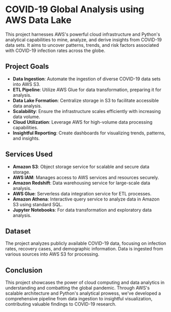 # COVID-19 Global Analysis using AWS Data Lake

This project harnesses AWS's powerful cloud infrastructure and Python's analytical capabilities to mine, analyze, and derive insights from COVID-19 data sets. It aims to uncover patterns, trends, and risk factors associated with COVID-19 infection rates across the globe.

## Project Goals

- **Data Ingestion**: Automate the ingestion of diverse COVID-19 data sets into AWS S3.
- **ETL Pipeline**: Utilize AWS Glue for data transformation, preparing it for analysis.
- **Data Lake Formation**: Centralize storage in S3 to facilitate accessible data analysis.
- **Scalability**: Ensure the infrastructure scales efficiently with increasing data volume.
- **Cloud Utilization**: Leverage AWS for high-volume data processing capabilities.
- **Insightful Reporting**: Create dashboards for visualizing trends, patterns, and insights.

## Services Used

- **Amazon S3**: Object storage service for scalable and secure data storage.
- **AWS IAM**: Manages access to AWS services and resources securely.
- **Amazon Redshift**: Data warehousing service for large-scale data analysis.
- **AWS Glue**: Serverless data integration service for ETL processes.
- **Amazon Athena**: Interactive query service to analyze data in Amazon S3 using standard SQL.
- **Jupyter Notebooks**: For data transformation and exploratory data analysis.

## Dataset

The project analyzes publicly available COVID-19 data, focusing on infection rates, recovery cases, and demographic information. Data is ingested from various sources into AWS S3 for processing.

## Conclusion

This project showcases the power of cloud computing and data analytics in understanding and combatting the global pandemic. Through AWS's scalable architecture and Python's analytical prowess, we've developed a comprehensive pipeline from data ingestion to insightful visualization, contributing valuable findings to COVID-19 research.
